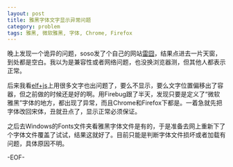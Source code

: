 ```yaml
---
layout: post
title: 雅黑字体文字显示异常问题
category: problem
tags: 雅黑, 微软雅黑, 字体, Chrome, Firefox
---
```


晚上发现一个诡异的问题，soso发了个自己的网站[雷囧](http://leijiong.com/)，结果点进去一片天窗，到处都是空白。我以为是兼容性或者网络问题，也没换浏览器测，但其他人都表示正常。

后来我看[elf+js](http://elfjs.com/)上用很多文字也出问题了，要么不显示，要么文字位置偏移出了容器，但之前做的时候还是好的啊。用Firebug跟了半天，发现只要是定义了“微软雅黑”字体的地方，都出现了异常，而且Chrome和Firefox下都是。一着急就先把字体改回宋体，丑就丑点了，显示正常必须保证。

之后去Windows的Fonts文件夹看雅黑字体文件是有的，于是准备去网上重新下了个字体文件覆盖了试试，结果这就好了。目前只能是判断字体文件损坏或者加载有问题，具体原因不明。

-EOF-
